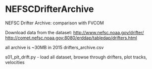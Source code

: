 # NEFSCDrifterArchive

NEFSC Drifter Archive: comparison with FVCOM

Download data from the dataset:
http://www.nefsc.noaa.gov/drifter/
http://comet.nefsc.noaa.gov:8080/erddap/tabledap/drifters.html

all archive is ~30MB in 2015
drifters_archive.csv

s01_plt_drift.py - load all dataset, browse through drifters, plot tracks, velocities
